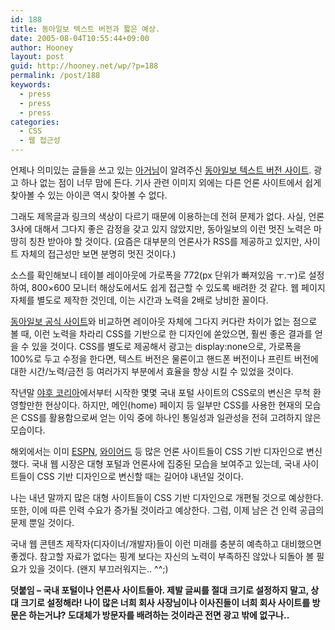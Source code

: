 ```yaml
---
id: 188
title: 동아일보 텍스트 버전과 짧은 예상.
date: 2005-08-04T10:55:44+09:00
author: Hooney
layout: post
guid: http://hooney.net/wp/?p=188
permalink: /post/188
keywords:
  - press
  - press
  - press
categories:
  - CSS
  - 웹 접근성
---
```

언제나 의미있는 글들을 쓰고 있는 [아거님](http://gatorlog.com/blog/)이 알려주신 [동아일보 텍스트 버전 사이트](http://donga.com/texthome/). 광고 하나 없는 점이 너무 맘에 든다. 기사 관련 이미지 외에는 다른 언론 사이트에서 쉽게 찾아볼 수 있는 아이콘 역시 찾아볼 수 없다.

그래도 제목글과 링크의 색상이 다르기 때문에 이용하는데 전혀 문제가 없다. 사실, 언론 3사에 대해서 그다지 좋은 감정을 갖고 있지 않았지만, 동아일보의 이런 멋진 노력은 마땅히 칭찬 받아야 할 것이다. (요즘은 대부분의 언론사가 RSS를 제공하고 있지만, 사이트 자체의 접근성만 보면 분명히 멋진 것이다.)

소스를 확인해보니 테이블 레이아웃에 가로폭을 772(px 단위가 빠져있음 ㅜ.ㅜ)로 설정하여, 800&#215;600 모니터 해상도에서도 쉽게 접근할 수 있도록 배려한 것 같다. 웹 페이지 자체를 별도로 제작한 것인데, 이는 시간과 노력을 2배로 낭비한 꼴이다.

[동아일보 공식 사이트](http://donga.com/)와 비교하면 레이아웃 자체에 그다지 커다란 차이가 없는 점으로 볼 때, 이런 노력을 차라리 CSS를 기반으로 한 디자인에 쏟았으면, 훨씬 좋은 결과를 얻을 수 있을 것이다. CSS를 별도로 제공해서 광고는 display:none으로, 가로폭을 100%로 두고 수정을 한다면, 텍스트 버전은 물론이고 핸드폰 버전이나 프린트 버전에 대한 시간/노력/금전 등 여러가지 부분에서 효율을 향상 시킬 수 있었을 것이다.

작년말 [야후 코리아](http://kr.yahoo.com/)에서부터 시작한 몇몇 국내 포털 사이트의 CSS로의 변신은 무척 환영할만한 현상이다. 하지만, 메인(home) 페이지 등 일부만 CSS를 사용한 현재의 모습은 CSS를 활용함으로써 얻는 이익 중에 하나인 통일성과 일관성을 전혀 고려하지 않은 모습이다.

해외에서는 이미 [ESPN](http://espn.go.com/), [와이어드](http://www.wired.com/) 등 많은 언론 사이트들이 CSS 기반 디자인으로 변신했다. 국내 웹 시장은 대형 포털과 언론사에 집중된 모습을 보여주고 있는데, 국내 사이트들이 CSS 기반 디자인으로 변신할 때는 길어야 내년일 것이다.

나는 내년 말까지 많은 대형 사이트들이 CSS 기반 디자인으로 개편될 것으로 예상한다. 또한, 이에 따른 인력 수요가 증가될 것이라고 예상한다. 그럼, 이제 남은 건 인력 공급의 문제 뿐일 것이다.

국내 웹 콘텐츠 제작자(디자이너/개발자)들이 이런 미래를 충분히 예측하고 대비했으면 좋겠다. 참고할 자료가 없다는 핑계 보다는 자신의 노력이 부족하진 않았나 되돌아 볼 필요가 있을 것이다. (왠지 부끄러워지는.. ^^;)

**덧붙임 &#8211; 국내 포털이나 언론사 사이트들아. 제발 글씨를 절대 크기로 설정하지 말고, 상대 크기로 설정해라! 나이 많은 너희 회사 사장님이나 이사진들이 너희 회사 사이트를 방문은 하는거냐? 도대체가 방문자를 배려하는 것이라곤 전면 광고 밖에 없구나..**